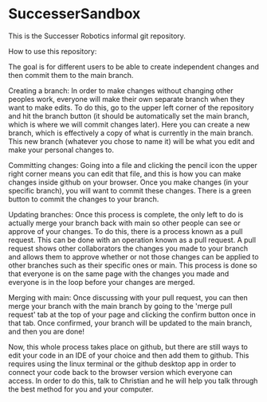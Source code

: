 # SuccesserSandbox

This is the Successer Robotics informal git repository.

How to use this repository:

The goal is for different users to be able to create independent changes and then commit them to the main branch. 

Creating a branch:
In order to make changes without changing other peoples work, everyone will make their own separate branch when they want to make edits. To do this, go to the upper left corner of the repository and hit the branch button (it should be automatically set the main branch, which is where we will commit changes later). Here you can create a new branch, which is effectively a copy of what is currently in the main branch. This new branch (whatever you chose to name it) will be what you edit and make your personal changes to.

Committing changes: 
Going into a file and clicking the pencil icon the upper right corner means you can edit that file, and this is how you can make changes inside github on your browser. Once you make changes (in your specific branch), you will want to commit these changes. There is a green button to commit the changes to your branch. 

Updating branches:
Once this process is complete, the only left to do is actually merge your branch back with main so other people can see or approve of your changes. To do this, there is a process known as a pull request. This can be done with an operation known as a pull request. A pull request shows other collaborators the changes you made to your branch and allows them to approve whether or not those changes can be applied to other branches such as their specific ones or main. This process is done so that everyone is on the same page with the changes you made and everyone is in the loop before your changes are merged.

Merging with main:
Once discussing with your pull request, you can then merge your branch with the main branch by going to the 'merge pull request' tab at the top of your page and clicking the confirm button once in that tab. Once confirmed, your branch will be updated to the main branch, and then you are done!

Now, this whole process takes place on github, but there are still ways to edit your code in an IDE of your choice and then add them to github. This requires using the linux terminal or the github desktop app in order to connect your code back to the browser version which everyone can access. In order to do this, talk to Christian and he will help you talk through the best method for you and your computer.
